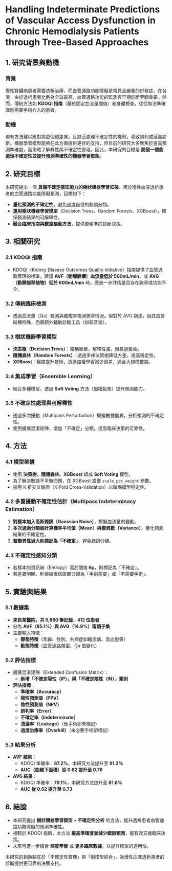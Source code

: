 # Handling Indeterminate Predictions of Vascular Access Dysfunction in Chronic Hemodialysis Patients through Tree-Based Approaches

## 1. 研究背景與動機
### 背景
慢性腎臟病患者需要透析治療，而血管通路功能障礙是常見且嚴重的併發症。在台灣，由於透析患者比例為全球最高，血管通路功能的監測與早期診斷至關重要。然而，傳統方法如 **KDOQI 指南**（基於固定血流量閾值）和身體檢查，往往無法準確識別需要手術介入的患者。

### 動機
現有方法難以應對病患個體差異，且缺乏處理不確定性的機制，導致誤判或延遲診斷。機器學習模型能夠在此方面提供更好的支持，但目前的研究大多聚焦於提高預測準確度，而忽略了解釋性與不確定性管理。因此，本研究的目標是 **開發一個能處理不確定性並提升預測準確性的機器學習框架**。

## 2. 研究目標
本研究提出一個 **具備不確定感知能力的樹狀機器學習框架**，用於慢性血液透析患者的血管通路功能障礙預測，目標如下：
- **量化預測的不確定性**，避免過度自信的錯誤分類。
- **運用樹狀機器學習模型**（Decision Trees、Random Forests、XGBoost），確保預測結果的可解釋性。
- **融合臨床指南與數據驅動方法**，提供更精準的診斷決策。

## 3. 相關研究
### 3.1 KDOQI 指南
- KDOQI（Kidney Disease Outcomes Quality Initiative）指南提供了血管通路管理的標準，建議 **AVF（動靜脈瘻）血流量低於 500mL/min**，或 **AVG（動靜脈移植物）低於 600mL/min** 時，應進一步評估是否存在狹窄或功能不全。

### 3.2 傳統臨床檢測
- 透過血流量（Qa）監測與體檢來檢測狹窄情況。但對於 AVG 病患，因其血管結構特殊，仍需額外輔助診斷工具（如超音波）。

### 3.3 樹狀機器學習模型
- **決策樹（Decision Trees）**：結構簡單，解釋性強，但易過擬合。
- **隨機森林（Random Forests）**：透過多棵決策樹降低方差，提高穩定性。
- **XGBoost**：梯度提升技術，透過加權學習減少誤差，適合大規模數據。

### 3.4 集成學習（Ensemble Learning）
- 結合多種模型，透過 **Soft Voting** 方法（加權投票）提升預測能力。

### 3.5 不確定性處理與可解釋性
- 透過多次擾動（Multipass Perturbation）模擬數據變異，分析預測的不確定性。
- 使用擴展混淆矩陣，增加「不確定」分類，提高臨床決策的可靠性。

## 4. 方法
### 4.1 模型架構
- 使用 **決策樹、隨機森林、XGBoost** 組成 **Soft Voting** 模型。
- 為了解決數據不平衡問題，在 XGBoost 設置 `scale_pos_weight` 參數。
- 採用 K 折交叉驗證（K-Fold Cross-Validation）以確保模型穩定性。

### 4.2 多重擾動不確定性估計（Multipass Indeterminacy Estimation）
1. **對樣本加入高斯雜訊（Gaussian Noise）**，模擬血流量的變動。
2. **多次通過分類器計算機率平均值（Mean）與變異數（Variance）**，量化預測結果的不確定性。
3. **若變異性過大則標記為「不確定」**，避免錯誤分類。

### 4.3 不確定性感知分類
- 若樣本的資訊熵（Entropy）高於閾值 **θµ**，則標記為「不確定」。
- 若差異明顯，則根據置信區間分類為「手術需要」或「不需要手術」。

## 5. 實驗與結果
### 5.1 數據集
- **來自某醫院，共 5,860 筆記錄，412 位患者**
- 分為 **AVF（85.1%）與 AVG（14.9%）兩個子集**
- 主要輸入特徵：
  - **靜態特徵**（年齡、性別、共病症如糖尿病、高血壓等）
  - **動態特徵**（血管通路類型、Qa 值變化）

### 5.2 評估指標
- 擴展混淆矩陣（Extended Confusion Matrix）：
  - **新增「不確定陽性（IP）」與「不確定陰性（IN）」類別**
- **評估指標**：
  - **準確率（Accuracy）**
  - **陽性預測值（PPV）**
  - **陰性預測值（NPV）**
  - **誤判率（Error）**
  - **不確定率（Indeterminate）**
  - **洩漏率（Leakage）**（應手術卻未標記）
  - **過度治療率（Overkill）**（未必要手術卻標記）

### 5.3 結果分析
- **AVF 結果**：
  - KDOQI 準確率：**87.2%**，本研究方法提升至 **91.3%**
  - **AUC（曲線下面積）從 0.62 提升至 0.76**
- **AVG 結果**：
  - KDOQI 準確率：**79.1%**，本研究方法提升至 **81.8%**
  - **AUC 從 0.62 提升至 0.73**

## 6. 結論
- 本研究提出 **樹狀機器學習模型 + 不確定性分析** 的方法，提升透析患者血管通路功能障礙的預測準確性。
- 相較於 KDOQI 指南，本方法 **提高準確度並減少錯誤預測**，能有效支援臨床決策。
- 未來可進一步結合 **深度學習** 或 **更多臨床數據**，以提升模型的適用性。

本研究的創新點在於「不確定性管理」與「樹模型結合」，為慢性血液透析患者的診斷提供更可靠的決策支持。
